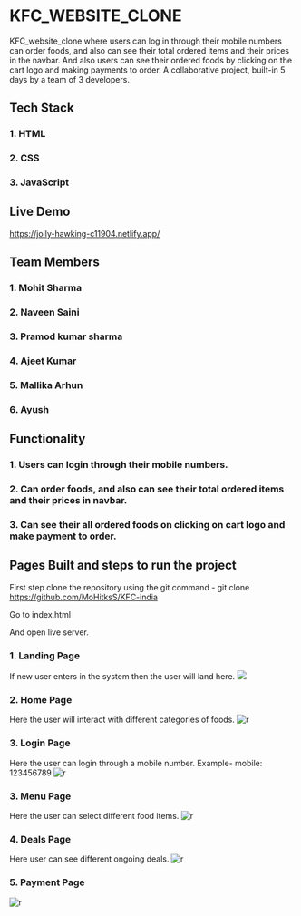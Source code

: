 # KFC_WEBSITE_CLONE

KFC_website_clone where users can log in through their mobile numbers can order foods, and also can see their total ordered items and their prices in the navbar. And also users can see their ordered foods by clicking on the cart logo and making payments to order. A collaborative project, built-in 5 days by a team of 3 developers.

## Tech Stack

### 1. HTML
### 2. CSS
### 3. JavaScript

## Live Demo
https://jolly-hawking-c11904.netlify.app/

## Team Members

### 1. Mohit Sharma
### 2. Naveen Saini
### 3. Pramod kumar sharma
### 4. Ajeet Kumar
### 5. Mallika Arhun
### 6. Ayush


## Functionality

### 1. Users can login through their mobile numbers.
### 2. Can order foods, and also can see their total ordered items and their prices in navbar.
### 3. Can see their all ordered foods on clicking on cart logo and make payment to order.


## Pages Built and steps to run the project

First step clone the repository using the git command - git clone https://github.com/MoHitksS/KFC-india

Go to index.html

And open live server.

### 1. Landing Page
If new user enters in the system then the user will land here.
<img src="https://i.ibb.co/mRSXWbx/Screenshot-1872.png" />

### 2. Home Page
Here the user will interact with different categories of foods.
![r](https://i.ibb.co/HV1ZXTV/Screenshot-1873.png)

### 3. Login Page
Here the user can login through a mobile number. Example- mobile: 123456789
![r](https://i.ibb.co/zSy2MFs/Screenshot-1871.png)

### 3. Menu Page
Here the user can select different food items.
![r](https://i.ibb.co/Jq0402X/Screenshot-1874.png)

### 4. Deals Page
Here user can see different ongoing deals.
![r](https://i.ibb.co/JBdjLt0/Screenshot-1875.png)

### 5. Payment Page
![r](https://i.ibb.co/cxRQqWd/Screenshot-1870.png)
